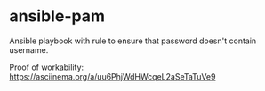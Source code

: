 # ansible-pam
Ansible playbook with rule to ensure that password doesn't contain username.

Proof of workability: https://asciinema.org/a/uu6PhjWdHWcqeL2aSeTaTuVe9
